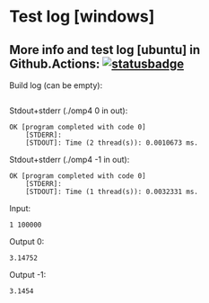 # Test log [windows]

## More info and test log [ubuntu] in Github.Actions: [![statusbadge](../../actions/workflows/buildtest.yaml/badge.svg?branch=main&event=pull_request)](../../actions/workflows/buildtest.yaml)

Build log (can be empty):
```

```

Stdout+stderr (./omp4 0 in out):
```
OK [program completed with code 0]
    [STDERR]:  
    [STDOUT]: Time (2 thread(s)): 0.0010673 ms.

```
     
Stdout+stderr (./omp4 -1 in out):
```
OK [program completed with code 0]
    [STDERR]:  
    [STDOUT]: Time (1 thread(s)): 0.0032331 ms.

```

Input:
```
1 100000

```

Output 0:
```
3.14752

```

Output -1:
```
3.1454

```